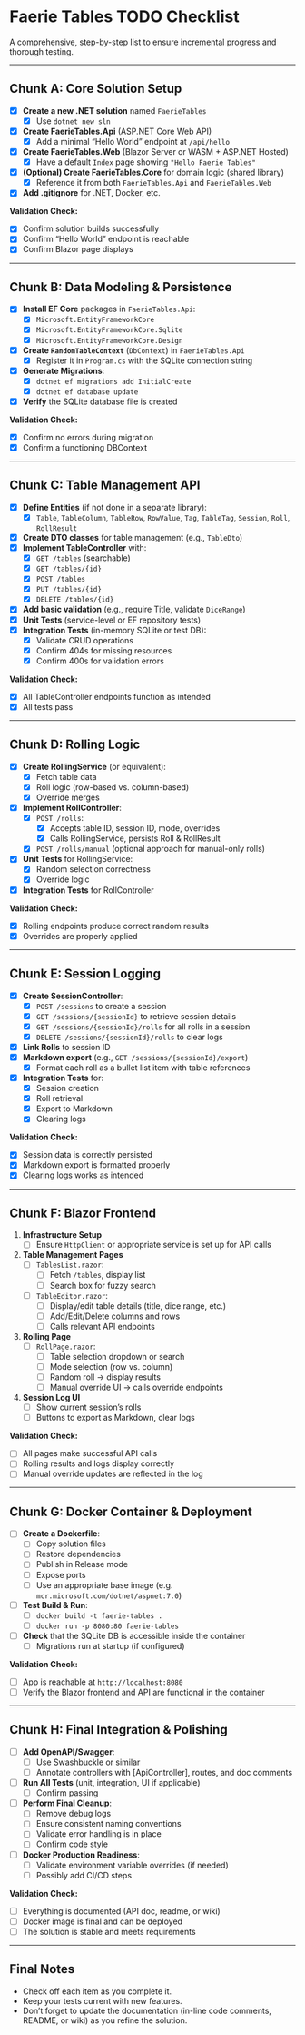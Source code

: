 # Faerie Tables TODO Checklist

A comprehensive, step-by-step list to ensure incremental progress and thorough testing.

---

## Chunk A: Core Solution Setup

- [x] **Create a new .NET solution** named `FaerieTables`
  - [x] Use `dotnet new sln`
- [x] **Create FaerieTables.Api** (ASP.NET Core Web API)
  - [x] Add a minimal “Hello World” endpoint at `/api/hello`
- [x] **Create FaerieTables.Web** (Blazor Server or WASM + ASP.NET Hosted)
  - [x] Have a default `Index` page showing `"Hello Faerie Tables"`
- [x] **(Optional) Create FaerieTables.Core** for domain logic (shared library)
  - [x] Reference it from both `FaerieTables.Api` and `FaerieTables.Web`
- [x] **Add .gitignore** for .NET, Docker, etc.

**Validation Check:**
- [x] Confirm solution builds successfully
- [x] Confirm “Hello World” endpoint is reachable
- [x] Confirm Blazor page displays

---

## Chunk B: Data Modeling & Persistence

- [x] **Install EF Core** packages in `FaerieTables.Api`:
  - [x] `Microsoft.EntityFrameworkCore`
  - [x] `Microsoft.EntityFrameworkCore.Sqlite`
  - [x] `Microsoft.EntityFrameworkCore.Design`
- [x] **Create `RandomTableContext`** (`DbContext`) in `FaerieTables.Api`
  - [x] Register it in `Program.cs` with the SQLite connection string
- [x] **Generate Migrations**:
  - [x] `dotnet ef migrations add InitialCreate`
  - [x] `dotnet ef database update`
- [x] **Verify** the SQLite database file is created

**Validation Check:**
- [x] Confirm no errors during migration
- [x] Confirm a functioning DBContext

---

## Chunk C: Table Management API

- [x] **Define Entities** (if not done in a separate library):
  - [x] `Table`, `TableColumn`, `TableRow`, `RowValue`, `Tag`, `TableTag`, `Session`, `Roll`, `RollResult`
- [x] **Create DTO classes** for table management (e.g., `TableDto`)
- [x] **Implement TableController** with:
  - [x] `GET /tables` (searchable)
  - [x] `GET /tables/{id}`
  - [x] `POST /tables`
  - [x] `PUT /tables/{id}`
  - [x] `DELETE /tables/{id}`
- [x] **Add basic validation** (e.g., require Title, validate `DiceRange`)
- [x] **Unit Tests** (service-level or EF repository tests)
- [x] **Integration Tests** (in-memory SQLite or test DB):
  - [x] Validate CRUD operations
  - [x] Confirm 404s for missing resources
  - [x] Confirm 400s for validation errors

**Validation Check:**
- [x] All TableController endpoints function as intended
- [x] All tests pass

---

## Chunk D: Rolling Logic

- [x] **Create RollingService** (or equivalent):
  - [x] Fetch table data
  - [x] Roll logic (row-based vs. column-based)
  - [x] Override merges
- [x] **Implement RollController**:
  - [x] `POST /rolls`:
    - [x] Accepts table ID, session ID, mode, overrides
    - [x] Calls RollingService, persists Roll & RollResult
  - [x] `POST /rolls/manual` (optional approach for manual-only rolls)
- [x] **Unit Tests** for RollingService:
  - [x] Random selection correctness
  - [x] Override logic
- [x] **Integration Tests** for RollController

**Validation Check:**
- [x] Rolling endpoints produce correct random results
- [x] Overrides are properly applied

---

## Chunk E: Session Logging

- [x] **Create SessionController**:
  - [x] `POST /sessions` to create a session
  - [x] `GET /sessions/{sessionId}` to retrieve session details
  - [x] `GET /sessions/{sessionId}/rolls` for all rolls in a session
  - [x] `DELETE /sessions/{sessionId}/rolls` to clear logs
- [x] **Link Rolls** to session ID
- [x] **Markdown export** (e.g., `GET /sessions/{sessionId}/export`)
  - [x] Format each roll as a bullet list item with table references
- [x] **Integration Tests** for:
  - [x] Session creation
  - [x] Roll retrieval
  - [x] Export to Markdown
  - [x] Clearing logs

**Validation Check:**
- [x] Session data is correctly persisted
- [x] Markdown export is formatted properly
- [x] Clearing logs works as intended

---

## Chunk F: Blazor Frontend

1. **Infrastructure Setup**
   - [ ] Ensure `HttpClient` or appropriate service is set up for API calls

2. **Table Management Pages**
   - [ ] `TablesList.razor`:
     - [ ] Fetch `/tables`, display list
     - [ ] Search box for fuzzy search
   - [ ] `TableEditor.razor`:
     - [ ] Display/edit table details (title, dice range, etc.)
     - [ ] Add/Edit/Delete columns and rows
     - [ ] Calls relevant API endpoints

3. **Rolling Page**
   - [ ] `RollPage.razor`:
     - [ ] Table selection dropdown or search
     - [ ] Mode selection (row vs. column)
     - [ ] Random roll -> display results
     - [ ] Manual override UI -> calls override endpoints

4. **Session Log UI**
   - [ ] Show current session’s rolls
   - [ ] Buttons to export as Markdown, clear logs

**Validation Check:**
- [ ] All pages make successful API calls
- [ ] Rolling results and logs display correctly
- [ ] Manual override updates are reflected in the log

---

## Chunk G: Docker Container & Deployment

- [ ] **Create a Dockerfile**:
  - [ ] Copy solution files
  - [ ] Restore dependencies
  - [ ] Publish in Release mode
  - [ ] Expose ports
  - [ ] Use an appropriate base image (e.g. `mcr.microsoft.com/dotnet/aspnet:7.0`)
- [ ] **Test Build & Run**:
  - [ ] `docker build -t faerie-tables .`
  - [ ] `docker run -p 8080:80 faerie-tables`
- [ ] **Check** that the SQLite DB is accessible inside the container
  - [ ] Migrations run at startup (if configured)

**Validation Check:**
- [ ] App is reachable at `http://localhost:8080`
- [ ] Verify the Blazor frontend and API are functional in the container

---

## Chunk H: Final Integration & Polishing

- [ ] **Add OpenAPI/Swagger**:
  - [ ] Use Swashbuckle or similar
  - [ ] Annotate controllers with [ApiController], routes, and doc comments
- [ ] **Run All Tests** (unit, integration, UI if applicable)
  - [ ] Confirm passing
- [ ] **Perform Final Cleanup**:
  - [ ] Remove debug logs
  - [ ] Ensure consistent naming conventions
  - [ ] Validate error handling is in place
  - [ ] Confirm code style
- [ ] **Docker Production Readiness**:
  - [ ] Validate environment variable overrides (if needed)
  - [ ] Possibly add CI/CD steps

**Validation Check:**
- [ ] Everything is documented (API doc, readme, or wiki)
- [ ] Docker image is final and can be deployed
- [ ] The solution is stable and meets requirements

---

## Final Notes

- Check off each item as you complete it.  
- Keep your tests current with new features.  
- Don’t forget to update the documentation (in-line code comments, README, or wiki) as you refine the solution.


